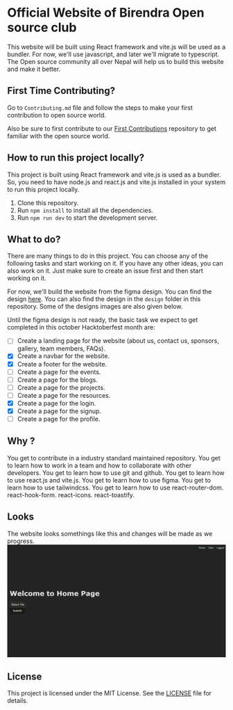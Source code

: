 # Official Website of Birendra Open source club

This website will be built using React framework and vite.js will be used as a bundler.
For now, we'll use javascript, and later we'll migrate to typescript.
The Open source community all over Nepal will help us to build this website and make it better.

## First Time Contributing?

Go to `Contributing.md` file and follow the steps to make your first contribution to open source world.

Also be sure to first contribute to our [First Contributions](https://github.com/bosc-official/first-contributions) repository to get familiar with the open source world.

## How to run this project locally?

This project is built using React framework and vite.js is used as a bundler. So, you need to have node.js and react.js and vite.js installed in your system to run this project locally.

1. Clone this repository.
2. Run `npm install` to install all the dependencies.
3. Run `npm run dev` to start the development server.

## What to do?

There are many things to do in this project. You can choose any of the following tasks and start working on it. If you have any other ideas, you can also work on it. Just make sure to create an issue first and then start working on it.

For now, we'll build the website from the figma design. You can find the design [here](https://www.figma.com/file/0Z0Z1ZQZ1ZQZ1ZQZ1ZQZ1Z/BOSC-Website?node-id=0%3A1). You can also find the design in the `design` folder in this repository. Some of the designs images are also given below.

Until the figma design is not ready, the basic task we expect to get completed in this october Hacktoberfest month are:

- [ ] Create a landing page for the website (about us, contact us, sponsors, gallery, team members, FAQs).
- [x] Create a navbar for the website.
- [x] Create a footer for the website.
- [ ] Create a page for the events.
- [ ] Create a page for the blogs.
- [ ] Create a page for the projects.
- [ ] Create a page for the resources.
- [x] Create a page for the login.
- [x] Create a page for the signup.
- [ ] Create a page for the profile.

## Why ?

You get to contribute in a industry standard maintained repository. You get to learn how to work in a team and how to collaborate with other developers. You get to learn how to use git and github. You get to learn how to use react.js and vite.js. You get to learn how to use figma. You get to learn how to use tailwindcss. You get to learn how to use react-router-dom. react-hook-form. react-icons. react-toastify.

## Looks

The website looks somethings like this and changes will be made as we progress.
![home](./assets/home.png)

## License

This project is licensed under the MIT License. See the [LICENSE](./LICENSE) file for details.
